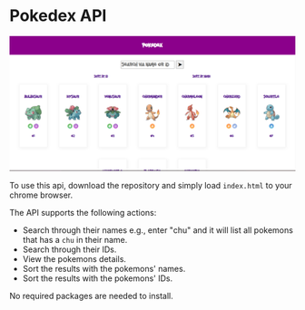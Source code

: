 # Pokedex API

![](preview.png)

To use this api, download the repository and simply load `index.html` to your chrome browser.

The API supports the following actions:
- Search through their names e.g., enter "chu" and it will list all pokemons that has a `chu` in their name.
- Search through their IDs.
- View the pokemons details.
- Sort the results with the pokemons' names.
- Sort the results with the pokemons' IDs.

No required packages are needed to install.